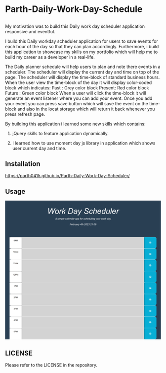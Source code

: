 # Parth-Daily-Work-Day-Schedule

##

My motivation was to build this Daily work day scheduler application responsive and eventful.

I build this Daily workday scheduler application for users to save events for each hour of the day so that they can plan accordingly. Furthermore, i build this application to showcase my skills on my portfolio which will help me to build my career as a developer in a real-life.

The Daily planner schedule will help users to plan and note there events in a scheduler. The scheduler will display the current day and time on top of the page. The scheduler will display the time-block of standard business hours. When the user view the time-block of the day it will display color-coded block which indicates:
Past : Grey color block
Present: Red color block
Future : Green color block
When a user will click the time-block it will generate an event listener where you can add your event. Once you add your event you can press save button which will save the event on the time-block and also in the locat storage which will return it back whenever you press refresh page.

By building this application i learned some new skills which contains:

1) jQuery skills to feature application dynamically.

2) I learned how to use moment day js library in application which shows user current day and time.


## Installation

https://parth0415.github.io/Parth-Daily-Work-Day-Scheduler/

## Usage
![Project](./assets/images/Screenshot%20of%20scheduler%20application%20final.png "Project4")

## LICENSE
Please refer to the LICENSE in the repository.

